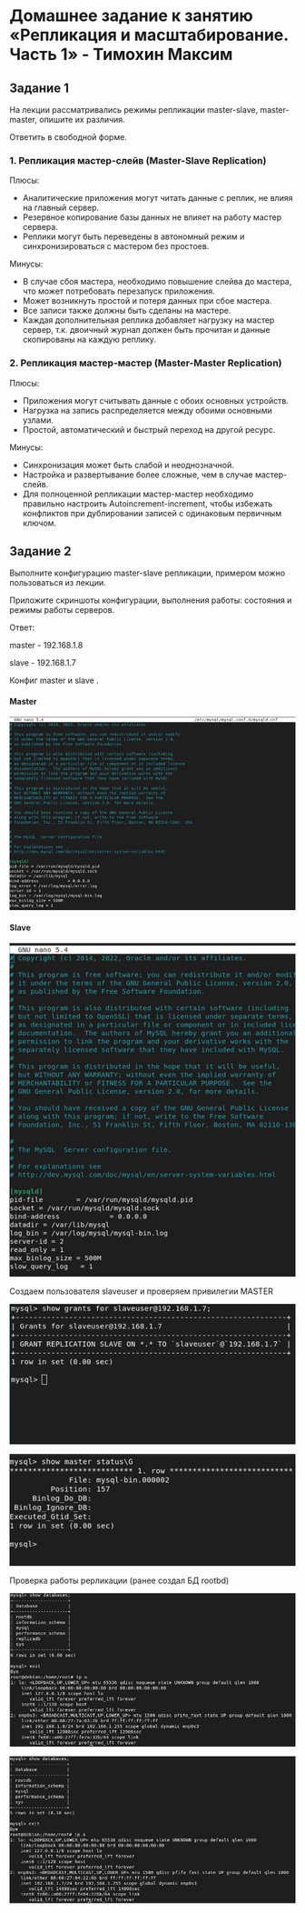 # Домашнее задание к занятию «Репликация и масштабирование. Часть 1» - Тимохин Максим

## Задание 1

На лекции рассматривались режимы репликации master-slave, master-master, опишите их различия.

Ответить в свободной форме.

### 1. Репликация мастер-слейв (Master-Slave Replication)

Плюсы:

- Аналитические приложения могут читать данные с реплик, не влияя на главный сервер.
- Резервное копирование базы данных не влияет на работу мастер сервера.
- Реплики могут быть переведены в автономный режим и синхронизироваться с мастером без простоев.

Минусы:

- В случае сбоя мастера, необходимо повышение слейва до мастера, что может потребовать перезапуск приложения.
- Может возникнуть простой и потеря данных при сбое мастера.
- Все записи также должны быть сделаны на мастере.
- Каждая дополнительная реплика добавляет нагрузку на мастер сервер, т.к. двоичный журнал должен быть прочитан и данные скопированы на каждую реплику.

### 2. Репликация мастер-мастер (Master-Master Replication) 

Плюсы:
- Приложения могут считывать данные с обоих основных устройств.
- Нагрузка на запись распределяется между обоими основными узлами.
- Простой, автоматический и быстрый переход на другой ресурс.

Минусы:
- Синхронизация может быть слабой и неоднозначной.
- Настройка и развертывание более сложные, чем в случае мастер-слейв.
- Для полноценной репликации мастер-мастер необходимо правильно настроить Autoincrement-increment, чтобы избежать конфликтов при дублировании записей с одинаковым первичным ключом.

## Задание 2

Выполните конфигурацию master-slave репликации, примером можно пользоваться из лекции.

Приложите скриншоты конфигурации, выполнения работы: состояния и режимы работы серверов.

Ответ:

master - 192.168.1.8

slave - 192.168.1.7

Конфиг master и slave .

#### Master

![master](https://github.com/MrAgrippa/bd-ib-homework/blob/main/img/12-06/master.PNG)

#### Slave

![slave](https://github.com/MrAgrippa/bd-ib-homework/blob/main/img/12-06/slave.PNG)

Создаем пользователя slaveuser и проверяем привилегии MASTER

![3](https://github.com/MrAgrippa/bd-ib-homework/blob/main/img/12-06/3.PNG)

![4](https://github.com/MrAgrippa/bd-ib-homework/blob/main/img/12-06/4.PNG)

Проверка работы рерликации (ранее создал БД rootbd)

![5](https://github.com/MrAgrippa/bd-ib-homework/blob/main/img/12-06/5.PNG)

![6](https://github.com/MrAgrippa/bd-ib-homework/blob/main/img/12-06/6.PNG)



